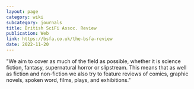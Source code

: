 ```yaml
---
layout: page
category: wiki
subcategory: journals
title: British SciFi Assoc. Review
publication: Web
link: https://bsfa.co.uk/the-bsfa-review
date: 2022-11-20
---
```


"We aim to cover as much of the field as possible, whether it is science fiction, fantasy, supernatural horror or slipstream. This means that as well as fiction and non-fiction we also try to feature reviews of comics, graphic novels, spoken word, films, plays, and exhibitions."
